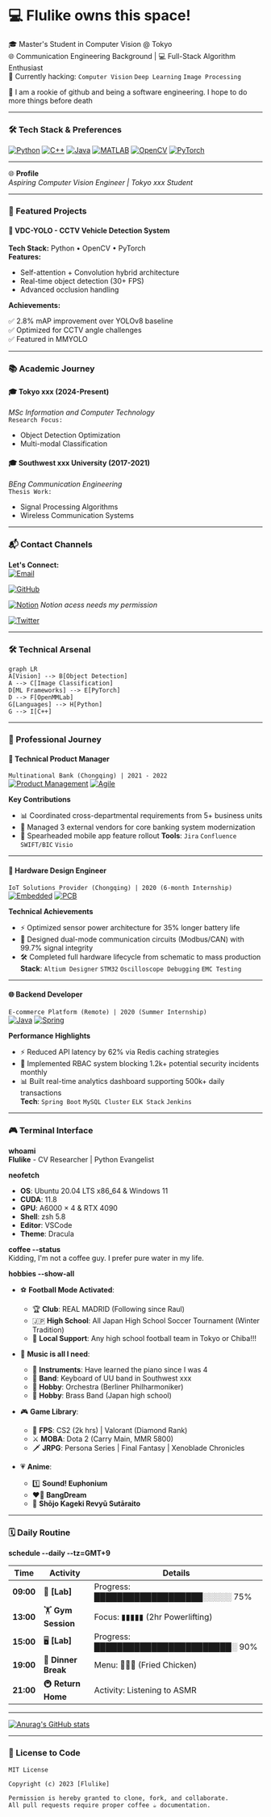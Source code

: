 # 💻 Flulike owns this space!

🎓 Master's Student in Computer Vision @ Tokyo  
🌐 Communication Engineering Background | 💻 Full-Stack Algorithm Enthusiast  
🔭 Currently hacking: `Computer Vision` `Deep Learning` `Image Processing`

👨 I am a rookie of github and being a software engineering. I hope to do more things before death

---

### 🛠️ Tech Stack & Preferences
[![Python](https://img.shields.io/badge/-Python-3776AB?logo=python&style=for-the-badge&logoColor=white)](https://www.python.org/)
[![C++](https://img.shields.io/badge/-C++-00599C?logo=c%2B%2B&style=for-the-badge)](https://isocpp.org/)
[![Java](https://img.shields.io/badge/-Java-007396?logo=java&style=for-the-badge)](https://www.java.com/)
[![MATLAB](https://img.shields.io/badge/-MATLAB-0076A8?logo=mathworks&style=for-the-badge)](https://www.mathworks.com/)
[![OpenCV](https://img.shields.io/badge/-OpenCV-5C3EE8?logo=opencv&style=for-the-badge)](https://opencv.org/)
[![PyTorch](https://img.shields.io/badge/-PyTorch-EE4C2C?logo=pytorch&style=for-the-badge)](https://pytorch.org/)

---


🌐 **Profile**  
*Aspiring Computer Vision Engineer | Tokyo xxx Student*

---

### 🌱 Featured Projects

#### 🚗 VDC-YOLO - CCTV Vehicle Detection System
**Tech Stack:** Python • OpenCV • PyTorch  
**Features:** 
- Self-attention + Convolution hybrid architecture
- Real-time object detection (30+ FPS)
- Advanced occlusion handling

**Achievements:**

✅ 2.8% mAP improvement over YOLOv8 baseline  
✅ Optimized for CCTV angle challenges  
✅ Featured in MMYOLO 

---

### 📚 Academic Journey

#### 🎓 **Tokyo xxx** (2024-Present)  
*MSc Information and Computer Technology*  
`Research Focus:`  
- Object Detection Optimization  
- Multi-modal Classification

#### 🎓 **Southwest xxx University** (2017-2021)  
*BEng Communication Engineering*  
`Thesis Work:`  
- Signal Processing Algorithms  
- Wireless Communication Systems

---

### 📬 Contact Channels

**Let's Connect:**  
[![Email](https://img.shields.io/badge/-📧_Email-%23EA4335?style=flat-square)](mailto:azhangzhangflulike@gmail.com) 

[![GitHub](https://img.shields.io/badge/-🐙_GitHub-%23181717?style=flat-square)](https://github.com/Flulike)  

[![Notion](https://img.shields.io/badge/-💼_Notion_Portfolio-%23000000?style=flat-square)](https://www.notion.so/06f114ea10e2462f8a4703da39604450)
 *Notion acess needs my permission*
 
[![Twitter](https://img.shields.io/badge/-📱_Twitter-%231DA1F2?style=flat-square)](https://x.com/gyp990530)

---

### 🛠️ Technical Arsenal
```mermaid
graph LR
A[Vision] --> B[Object Detection]
A --> C[Image Classification]
D[ML Frameworks] --> E[PyTorch]
D --> F[OpenMMLab]
G[Languages] --> H[Python]
G --> I[C++]
```
---
### 👷 Professional Journey

#### 🏦 **Technical Product Manager**  
`Multinational Bank (Chongqing) | 2021 - 2022`  
[![Product Management](https://img.shields.io/badge/-Product_Mgmt-FF6F61?logo=atlassian&style=flat-square)](https://www.atlassian.com/) 
[![Agile](https://img.shields.io/badge/-Agile-00968F?logo=agile&style=flat-square)]()

**Key Contributions**  
- 📊 Coordinated cross-departmental requirements from 5+ business units  
- 🤝 Managed 3 external vendors for core banking system modernization  
- 🚀 Spearheaded mobile app feature rollout 
**Tools**: `Jira` `Confluence` `SWIFT/BIC` `Visio`

---

#### 🔌 **Hardware Design Engineer**  
`IoT Solutions Provider (Chongqing) | 2020 (6-month Internship)`  
[![Embedded](https://img.shields.io/badge/-Embedded-044F88?logo=raspberry-pi&style=flat-square)](https://www.arm.com/) 
[![PCB](https://img.shields.io/badge/-PCB-8A2BE2?logo=altium-designer&style=flat-square)]()

**Technical Achievements**  
- ⚡ Optimized sensor power architecture for 35% longer battery life  
- 📡 Designed dual-mode communication circuits (Modbus/CAN) with 99.7% signal integrity  
- 🛠️ Completed full hardware lifecycle from schematic to mass production  
**Stack**: `Altium Designer` `STM32` `Oscilloscope Debugging` `EMC Testing`

---

#### 🌐 **Backend Developer**  
`E-commerce Platform (Remote) | 2020 (Summer Internship)`  
[![Java](https://img.shields.io/badge/-Java-007396?logo=java&style=flat-square)](https://www.java.com/) 
[![Spring](https://img.shields.io/badge/-Spring-6DB33F?logo=spring&style=flat-square)](https://spring.io/)

**Performance Highlights**  
- ⚡ Reduced API latency by 62% via Redis caching strategies  
- 🔐 Implemented RBAC system blocking 1.2k+ potential security incidents monthly  
- 📊 Built real-time analytics dashboard supporting 500k+ daily transactions  
**Tech**: `Spring Boot` `MySQL Cluster` `ELK Stack` `Jenkins`

---
### 🎮 Terminal Interface

**whoami**  
**Flulike** - CV Researcher | Python Evangelist  

**neofetch**  
- **OS**: Ubuntu 20.04 LTS x86_64 & Windows 11
- **CUDA**: 11.8 
- **GPU**: A6000 × 4 & RTX 4090  
- **Shell**: zsh 5.8  
- **Editor**: VSCode  
- **Theme**: Dracula  

**coffee --status**  
Kidding, I'm not a coffee guy. I prefer pure water in my life.    


**hobbies --show-all**  

- ⚽ **Football Mode Activated**:  
  - 🏆 **Club**: REAL MADRID (Following since Raul)  
  - 🇯🇵 **High School**: All Japan High School Soccer Tournament (Winter Tradition)  
  - 🎌 **Local Support**: Any high school football team in Tokyo or Chiba!!!  

- 🎵 **Music is all I need**:  
  - 🎹 **Instruments**: Have learned the piano since I was 4  
  - 🎹 **Band**: Keyboard of UU band in Southwest xxx  
  - 🎻 **Hobby**: Orchestra (Berliner Philharmoniker)  
  - 🎷 **Hobby**: Brass Band (Japan high school)  

- 🎮 **Game Library**:  
  - 🔫 **FPS**: CS2 (2k hrs) | Valorant (Diamond Rank)  
  - ⚔️ **MOBA**: Dota 2 (Carry Main, MMR 5800)  
  - 🗡️ **JRPG**: Persona Series | Final Fantasy | Xenoblade Chronicles  

- 💗 **Anime**:  
  - 1️⃣ **Sound! Euphonium**  
  - ❤️‍🔥 **BangDream**  
  - 💝 **Shōjo Kageki Revyū Sutāraito**  
---
### 🗓️ Daily Routine
**schedule --daily --tz=GMT+9**

| Time    | Activity          | Details                               |
|---------|--------------------|---------------------------------------|
| **09:00** | 🧪 **[Lab]**      | Progress: ███████████████████░░░░░ 75% |
| **13:00** | 🏋️ **Gym Session** | Focus: ▮▮▮▮▮ (2hr Powerlifting)        |
| **15:00** | 🖥️ **[Lab]**      | Progress: ████████████████████████░ 90% |
| **19:00** | 🍜 **Dinner Break**| Menu: 🍣🍚🥢 (Fried Chicken)             |
| **21:00** | 🚇 **Return Home** | Activity: Listening to ASMR            |
---

[![Anurag's GitHub stats](https://github-readme-stats.vercel.app/api?username=Flulike&count_private=true&show_icons=true&theme=radical)](https://github.com/anuraghazra/github-readme-stats)

---

### 📜 License to Code
```
MIT License

Copyright (c) 2023 [Flulike]

Permission is hereby granted to clone, fork, and collaborate.
All pull requests require proper coffee ☕ documentation.

